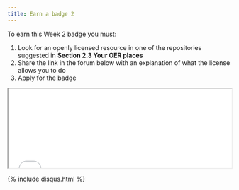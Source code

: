 ```yaml
---
title: Earn a badge 2
---
```


To earn this Week 2 badge you must:

 1. Look for an openly licensed resource in one of the repositories suggested in **Section 2.3 Your OER places**
 2. Share the link in the forum below with an explanation of what the license allows you to do
 3. Apply for the badge

<iframe height="180" src="//badges.p2pu.org/en/badge/view/784/embedded/" width="100%"></iframe>

{% include disqus.html %}
